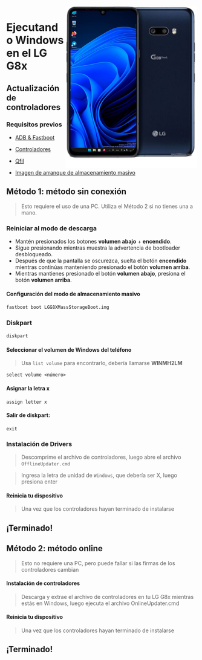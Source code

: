 <img align="right" src="https://github.com/Icesito68/Port-Windows-11-Lg-G8x/blob/Lg-G8x/mh2lm.png" width="350" alt="Windows 11 ejecutándose en el LG G8x">

# Ejecutando Windows en el LG G8x

## Actualización de controladores

### Requisitos previos
- [ADB & Fastboot](https://developer.android.com/studio/releases/platform-tools)
  
- [Controladores](https://github.com/Icesito68/Port-Windows-11-Lge-devices/releases/download/Drivers/mh2lm.drivers.zip)

- [Qfil](https://github.com/Icesito68/Port-Windows-11-Lge-devices/releases/tag/Qfil)

- [Imagen de arranque de almacenamiento masivo](https://github.com/Icesito68/Port-Windows-11-Lge-devices/releases/download/Files/LGG8XMassStorageBoot.img)

## Método 1: método sin conexión
> Esto requiere el uso de una PC. Utiliza el Método 2 si no tienes una a mano.

### Reiniciar al modo de descarga
- Mantén presionados los botones **volumen abajo** + **encendido**.
- Sigue presionando mientras muestra la advertencia de bootloader desbloqueado.
- Después de que la pantalla se oscurezca, suelta el botón **encendido** mientras continúas manteniendo presionado el botón **volumen arriba**.
- Mientras mantienes presionado el botón **volumen abajo**, presiona el botón **volumen arriba**.

#### Configuración del modo de almacenamiento masivo
```cmd
fastboot boot LGG8XMassStorageBoot.img
```


### Diskpart
```cmd
diskpart
```

#### Seleccionar el volumen de Windows del teléfono
> Usa `list volume` para encontrarlo, debería llamarse **WINMH2LM**
```diskpart
select volume <número>
```

#### Asignar la letra x
```diskpart
assign letter x
```

#### Salir de diskpart:
```diskpart
exit
```

### Instalación de Drivers
> Descomprime el archivo de controladores, luego abre el archivo `OfflineUpdater.cmd`

> Ingresa la letra de unidad de `Windows`, que debería ser X, luego presiona enter

#### Reinicia tu dispositivo
> Una vez que los controladores hayan terminado de instalarse

## ¡Terminado!

## Método 2: método online
> Esto no requiere una PC, pero puede fallar si las firmas de los controladores cambian

#### Instalación de controladores
> Descarga y extrae el archivo de controladores en tu LG G8x mientras estás en Windows, luego ejecuta el archivo OnlineUpdater.cmd

#### Reinicia tu dispositivo
> Una vez que los controladores hayan terminado de instalarse

## ¡Terminado!
